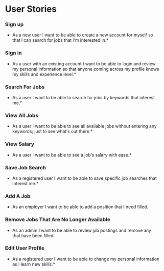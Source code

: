 # User Stories 

### Sign up
- As a new user I want to be able to create a new account for myself so that I can search for jobs that I'm interested in.*

### Sign in
- As a user with an existing account I want to be able to login and review my personal information so that anyone coming 
across my profile knows my skills and experience level.*

### Search For Jobs
- As a user I want to be able to search for jobs by keywords that interest me.*

### View All Jobs
- As a user I want to be able to see all available jobs without entering any keywords; just to see what's out there.*

### View Salary
- As a user I want to be able to see a job's salary with ease.*

### Save Job Search
- As a registered user I want to be able to save specific job searches that interest me.*

### Add A Job
- As an employer I want to be able to add a position that I need filled.

### Remove Jobs That Are No Longer Available
- As an admin I want to be able to review job postings and remove any that have been filled.

### Edit User Profile
- As a registered user I want to be able to change my personal information as I learn new skills.*

